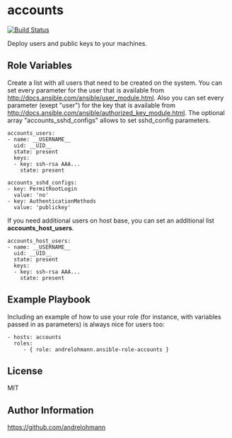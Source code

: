 accounts
=========

[![Build Status](https://travis-ci.org/andrelohmann/ansible-role-accounts.svg?branch=master)](https://travis-ci.org/andrelohmann/ansible-role-accounts)

Deploy users and public keys to your machines.

Role Variables
--------------

Create a list with all users that need to be created on the system. You can set every parameter for the user that is available from http://docs.ansible.com/ansible/user_module.html. Also you can set every parameter (exept "user") for the key that is available from http://docs.ansible.com/ansible/authorized_key_module.html. The optional array "accounts_sshd_configs" allows to set sshd_config parameters.

    accounts_users:
    - name: __USERNAME__
      uid: __UID__
      state: present
      keys:
      - key: ssh-rsa AAA...
        state: present

    accounts_sshd_configs:
    - key: PermitRootLogin
      value: 'no'
    - key: AuthenticationMethods
      value: 'publickey'

If you need additional users on host base, you can set an additional list **accounts_host_users**.

    accounts_host_users:
    - name: __USERNAME__
      uid: __UID__
      state: present
      keys:
      - key: ssh-rsa AAA...
        state: present

Example Playbook
----------------

Including an example of how to use your role (for instance, with variables passed in as parameters) is always nice for users too:

    - hosts: accounts
      roles:
         - { role: andrelohmann.ansible-role-accounts }

License
-------

MIT

Author Information
------------------

https://github.com/andrelohmann
